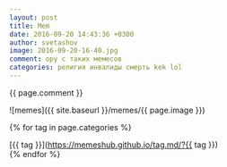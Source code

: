 ```yaml
---
layout: post
title: Mem
date: 2016-09-20 14:43:36 +0300
author: svetashov
image: 2016-09-20-16-40.jpg
comment: ору с таких мемесов
categories: религия инвалиды смерть kek lol
---
```


{{ page.comment }}

![memes]({{ site.baseurl }}/memes/{{ page.image }})

{% for tag in page.categories %}
			<div class="post-tags">
    		[{{ tag }}](https://memeshub.github.io/tag.md/?{{ tag }})
    		</div>
{% endfor %}

